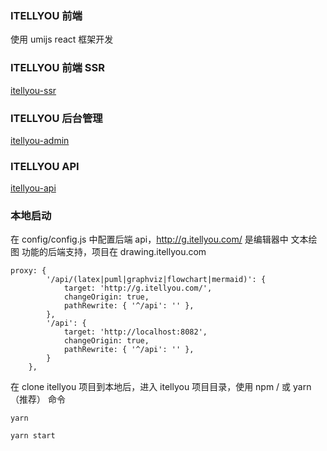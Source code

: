 ### ITELLYOU 前端
使用 umijs react 框架开发
### ITELLYOU 前端 SSR
[itellyou-ssr](https://github.com/itellyou-com/itellyou-ssr)
### ITELLYOU 后台管理
[itellyou-admin](https://github.com/itellyou-com/itellyou-admin)
### ITELLYOU API
[itellyou-api](https://github.com/itellyou-com/itellyou-api)

### 本地启动

在 config/config.js 中配置后端 api，http://g.itellyou.com/ 是编辑器中 文本绘图 功能的后端支持，项目在 drawing.itellyou.com

```
proxy: {
        '/api/(latex|puml|graphviz|flowchart|mermaid)': {
            target: 'http://g.itellyou.com/',
            changeOrigin: true,
            pathRewrite: { '^/api': '' },
        },
        '/api': {
            target: 'http://localhost:8082',
            changeOrigin: true,
            pathRewrite: { '^/api': '' },
        }
    },
```

在 clone itellyou 项目到本地后，进入 itellyou 项目目录，使用 npm / 或 yarn（推荐） 命令

```
yarn

yarn start
```
